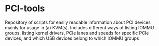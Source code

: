 # PCI-tools
Repository of scripts for easily readable information about PCI devices mainly for usage in (a) KVM(s). Includes different ways of listing IOMMU groups, listing kernel drivers, PCIe lanes and speeds for specific PCIe devices, and which USB devices belong to which IOMMU groups
